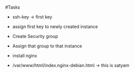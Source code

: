 #Tasks

-   ssh-key -> first key
-   assign first key to newly created instance

-   Create Security group
-   Assign that group to that instance


-   install nginx
-   /var/www/html/index.nginx-debian.html -> this is satyam